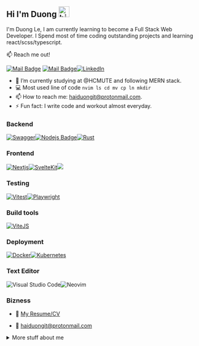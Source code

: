 ## Hi I'm Duong <img src="https://user-images.githubusercontent.com/1303154/88677602-1635ba80-d120-11ea-84d8-d263ba5fc3c0.gif" width="28px" alt="hi">

I'm Duong Le, I am currently learning to become a Full Stack Web Developer. I Spend most of time coding outstanding projects and learning react/scss/typescript.

:mailbox: Reach me out!

[![Mail Badge](https://img.shields.io/badge/-DuongLe-c0392b?style=flat&labelColor=c0392b&logo=gmail&logoColor=white)](mailto:songji2k@gmail.com)
[![Mail Badge](https://img.shields.io/badge/haiduongit-8B89CC?style=for-the-badge&logo=protonmail&logoColor=white)](mailto:haiduongit@protonmail.com)[![LinkedIn](https://img.shields.io/badge/linkedin-%230077B5.svg?style=for-the-badge&logo=linkedin&logoColor=white)](https://www.linkedin.com/in/le-ho-hai-duong-8b7382220/)

<!-- TODO: Add last video link -->

- 🔭 I’m currently studying at @HCMUTE and following MERN stack.
- :computer: Most used line of code `nvim ls cd mv cp ln mkdir`
- 📫 How to reach me: haiduongit@protonmail.com.
- ⚡ Fun fact: I write code and workout almost everyday.

<!-- TODO: Make technologies links takes you to repositories -->

### Backend

[![Swagger](https://img.shields.io/badge/Swagger-85EA2D?style=for-the-badge&logo=Swagger&logoColor=white)](#)[![Nodejs Badge](https://img.shields.io/badge/-Nodejs-3C873A?style=for-the-badge&labelColor=black&logo=node.js&logoColor=3C873A)](#)[![Rust](https://img.shields.io/badge/rust-%23000000.svg?style=for-the-badge&logo=rust&logoColor=white)](#)

### Frontend

[![Nextjs](https://img.shields.io/badge/next.js-fff?style=for-the-badge&logo=nextdotjs&logoColor=000&labelColor=fff&color=000)](#)[![SvelteKit](https://img.shields.io/badge/SvelteKit-FF3E00?style=for-the-badge&logo=Svelte&logoColor=white)](#)[![](https://img.shields.io/badge/Tailwind_CSS-38B2AC?style=for-the-badge&logo=tailwind-css&logoColor=white)](#)

### Testing

[![Vitest](https://img.shields.io/badge/Vitest-6E9F18.svg?style=for-the-badge&logo=Vitest&logoColor=white)](#)[![Playwright](https://img.shields.io/badge/Playwright-2EAD33.svg?style=for-the-badge&logo=Playwright&logoColor=white)](#)

### Build tools

[![ViteJS](https://img.shields.io/badge/Vite-B73BFE?style=for-the-badge&logo=vite&logoColor=FFD62E)](#)

### Deployment

[![Docker](https://img.shields.io/badge/docker-%230db7ed.svg?style=for-the-badge&logo=docker&logoColor=white)](#)[![Kubernetes](https://img.shields.io/badge/kubernetes-%23326ce5.svg?style=for-the-badge&logo=kubernetes&logoColor=white)](#)

### Text Editor

![Visual Studio Code](https://img.shields.io/badge/Visual%20Studio%20Code-0078d7.svg?style=for-the-badge&logo=visual-studio-code&logoColor=white)![Neovim](https://img.shields.io/badge/Neovim-43a047.svg?style=for-the-badge&logo=neovim&logoColor=43a047&labelColor=fff&color=43a047)

### Bizness

- :paperclip: [My Resume/CV](https://github.com/nomorechokedboy/nomorechokedboy/blob/master/resumes/Resume-v1.0.pdf)

- :email: haiduongit@protonmail.com

<details>
<summary>
  More stuff about me
</summary>

<br >

### Coding Stats

<!--START_SECTION:waka-->

```text
TypeScript   15 hrs 45 mins  ███████████▒░░░░░░░░░░░░░   45.40 %
Svelte       8 hrs 8 mins    ██████░░░░░░░░░░░░░░░░░░░   23.45 %
YAML         2 hrs 6 mins    █▓░░░░░░░░░░░░░░░░░░░░░░░   06.06 %
Other        2 hrs           █▒░░░░░░░░░░░░░░░░░░░░░░░   05.81 %
```

<!--END_SECTION:waka-->

</details>
